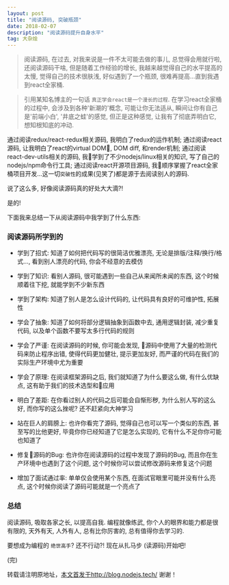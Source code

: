 ```yaml
---
layout: post
title: "阅读源码, 突破瓶颈"
date: 2018-02-07
description: "阅读源码提升自身水平"
tag: 大杂烩 
---   
```



> 阅读源码, 在过去, 对我来说是一件不太可能去做的事儿, 总觉得会用就行啦, 还阅读源码干啥, 但是随着工作经验的增长, 我越来越觉得自己的水平提高的太慢, 觉得自己的技术很肤浅, 好似遇到了一个瓶颈, 很难再提高...直到我遇到react全家桶. 

> 引用某知名博主的一句话 `真正学会react是一个漫长的过程`. 在学习react全家桶的过程中, 会涉及到各种'新潮的'概念, 可能让你无法适从, 瞬间让你有自己是'前端小白', '井底之蛙'的感觉, 但正是这种感觉, 让我有了彻底弄明白它, 想知根知底的冲动.

通过阅读redux/react-redux相关源码, 我明白了redux的运作机制; 通过阅读react源码, 让我明白了react的virtual DOM, DOM diff, 和render机制; 通过阅读react-dev-utils相关的源码, 我学到了不少nodejs/linux相关的知识, 写了自己的nodejs/npm命令行工具; 通过阅读react开源项目源码, 我顺序掌握了react全家桶项目开发...这一切`突破性`的成果(见笑了)都是源于去阅读别人的源码. 

说了这么多, 好像阅读源码真的好处大大滴?! 

是的!

下面我来总结一下从阅读源码中我学到了什么东西:


### 阅读源码所学到的
* 学到了招式: 知道了如何把代码写的很简洁优雅漂亮, 无论是排版/注释/换行/格式..., 看到别人漂亮的代码, 你会不经意的去模仿

* 学到了知识: 看别人源码, 很可能遇到一些自己从来闻所未闻的东西, 这个时候顺着往下挖, 就能学到不少新东西

* 学到了架构: 知道了别人是怎么设计代码的, 让代码具有良好的可维护性, 拓展性

* 学会了抽象: 知道了如何将部分逻辑抽象到函数中去, 通用逻辑封装, 减少重复代码, 以及单个函数不要写太多行代码的规则

* 学会了严谨: 在阅读源码的时候, 你可能会发现, 源码中使用了大量的检测代码来防止程序出错, 使得代码更加健壮, 提示更加友好, 而严谨的代码在我们的实际生产环境中尤为重要

* 学会了原理: 在阅读框架源码之后, 我们就知道了为什么要这么做, 有什么优缺点, 这有助于我们的技术选型和应用

* 明白了差距: 在你看过别人的代码之后可能会自惭形秽, 为什么别人写的这么好, 而你写的这么挫呢? 还不赶紧向大神学习

* 站在巨人的肩膀上: 也许你看完了源码, 觉得自己也可以写一个类似的东西, 甚至写的比他更好, 毕竟你你已经知道了它是怎么实现的, 它有什么不足你你可能也知道了

* 修复源码的Bug: 也许你在阅读源码的过程中发现了源码的Bug, 而且你在生产环境中也遇到了这个问题, 这个时候你可以尝试修改源码来修复这个问题

* 增加了面试通过率: 单单仅会使用某个东西, 在面试官眼里可能并没有什么亮点, 这个时候你阅读了源码可能就是一个亮点了




### 总结
阅读源码, 吸取各家之长, 以提高自我. 编程就像练武, 你个人的眼界和能力都是很有限的, 天外有天, 人外有人, 总有比你厉害的, 总有值得你去学习的. 

要想成为编程的 `绝世高手`? 还不行动?! 现在从扎马步 (读源码)开始吧!


(完)


转载请注明原地址，[本文首发于http://blog.nodejs.tech/](http://blog.nodejs.tech) 谢谢！

